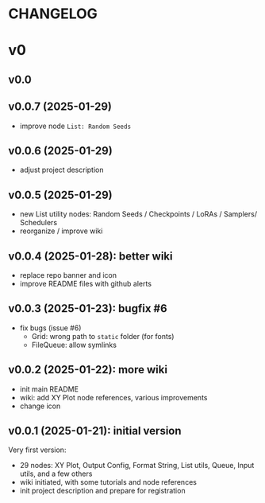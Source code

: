 # CHANGELOG

# v0

## v0.0

## v0.0.7 (2025-01-29)

- improve node `List: Random Seeds`

## v0.0.6 (2025-01-29)

- adjust project description

## v0.0.5 (2025-01-29)

- new List utility nodes: Random Seeds / Checkpoints / LoRAs / Samplers/ Schedulers
- reorganize / improve wiki

## v0.0.4 (2025-01-28): better wiki

- replace repo banner and icon
- improve README files with github alerts

## v0.0.3 (2025-01-23): bugfix #6

- fix bugs (issue #6)
  - Grid: wrong path to `static` folder (for fonts)
  - FileQueue: allow symlinks

## v0.0.2 (2025-01-22): more wiki

- init main README
- wiki: add XY Plot node references, various improvements
- change icon

## v0.0.1 (2025-01-21): initial version

Very first version:

- 29 nodes: XY Plot, Output Config, Format String, List utils, Queue, Input utils, and a few others
- wiki initiated, with some tutorials and node references
- init project description and prepare for registration
